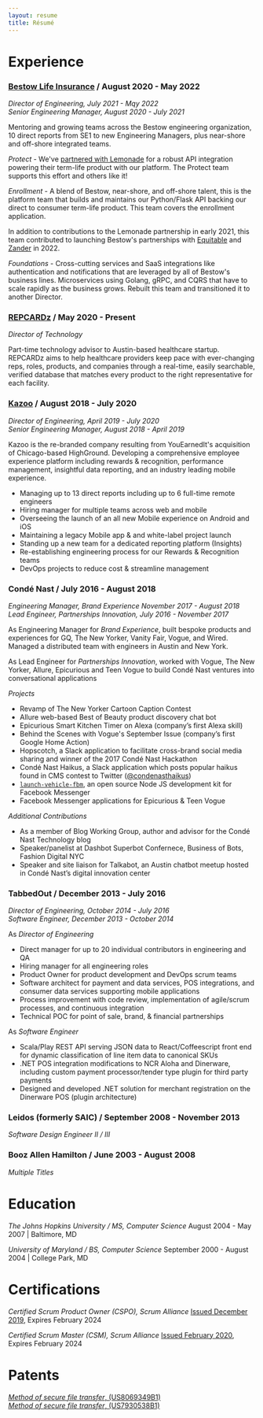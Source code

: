 ```yaml
---
layout: resume
title: Résumé
---
```


# Experience

### [Bestow Life Insurance](https://bestow.com/) / August 2020 - May 2022

_Director of Engineering, July 2021 - Mqy 2022_  
_Senior Engineering Manager, August 2020 - July 2021_

Mentoring and growing teams across the Bestow engineering organization, 10 direct reports from SE1 to new Engineering Managers, plus near-shore and off-shore integrated teams.

_Protect_ - We've [partnered with Lemonade](https://www.businessinsider.com/lemonade-added-bestow-term-life-insurance-coverage-2021-2) for a robust API integration powering their term-life product with our platform. The Protect team supports this effort and others like it!

_Enrollment_ - A blend of Bestow, near-shore, and off-shore talent, this is the platform team that builds and maintains our Python/Flask API backing our direct to consumer term-life product. This team covers the enrollment application.

In addition to contributions to the Lemonade partnership in early 2021, this team contributed to launching Bestow's partnerships with [Equitable](https://equitable.com/) and [Zander](https://www.zanderins.com/) in 2022.

_Foundations_ - Cross-cutting services and SaaS integrations like authentication and notifications that are leveraged by all of Bestow's business lines. Microservices using Golang, gRPC, and CQRS that have to scale rapidly as the business grows. Rebuilt this team and transitioned it to another Director.

### [REPCARDz](http://repcardz.com/) / May 2020 - Present

_Director of Technology_

Part-time technology advisor to Austin-based healthcare startup. REPCARDz aims to help healthcare providers keep pace with ever-changing reps, roles, products, and companies through a real-time, easily searchable, verified database that matches every product to the right representative for each facility.

### [Kazoo](https://www.kazoohr.com/) / August 2018 - July 2020

_Director of Engineering, April 2019 - July 2020_   
_Senior Engineering Manager, August 2018 - April 2019_

Kazoo is the re-branded company resulting from YouEarnedIt's acquisition of Chicago-based HighGround. Developing a comprehensive employee experience platform including rewards &amp; recognition, performance management, insightful data reporting, and an industry leading mobile experience.

- Managing up to 13 direct reports including up to 6 full-time remote engineers
- Hiring manager for multiple teams across web and mobile
- Overseeing the launch of an all new Mobile experience on Android and iOS
- Maintaining a legacy Mobile app &amp; and white-label project launch
- Standing up a new team for a dedicated reporting platform (Insights)
- Re-establishing engineering process for our Rewards &amp; Recognition teams
- DevOps projects to reduce cost &amp; streamline management

### Condé Nast / July 2016 - August 2018

_Engineering Manager, Brand Experience November 2017 - August 2018_   
_Lead Engineer, Partnerships Innovation, July 2016 - November 2017_

As Engineering Manager for _Brand Experience_, built bespoke products and experiences for GQ, The New Yorker, Vanity Fair, Vogue, and Wired. Managed a distributed team with engineers in Austin and New York.

As Lead Engineer for _Partnerships Innovation_, worked with Vogue, The New Yorker, Allure, Epicurious and Teen Vogue to build Condé Nast ventures into conversational applications

_Projects_

- Revamp of The New Yorker Cartoon Caption Contest
- Allure web-based Best of Beauty product discovery chat bot
- Epicurious Smart Kitchen Timer on Alexa (company’s first Alexa skill)
- Behind the Scenes with Vogue's September Issue (company’s first Google Home Action)
- Hopscotch, a Slack application to facilitate cross-brand social media sharing and winner of the 2017 Condé Nast Hackathon
- Condé Nast Haikus, a Slack application which posts popular haikus found in CMS contest to Twitter ([@condenasthaikus])
- [`launch-vehicle-fbm`], an open source Node JS development kit for Facebook Messenger
- Facebook Messenger applications for Epicurious &amp; Teen Vogue

_Additional Contributions_

- As a member of Blog Working Group, author and advisor for the Condé Nast
  Technology blog
- Speaker/panelist at Dashbot Superbot Confernece, Business of Bots, Fashion Digital NYC
- Speaker and site liaison for Talkabot, an Austin chatbot meetup hosted in
  Condé Nast’s digital innovation center

[@condenasthaikus]: https://twitter.com/condenasthaikus
[`launch-vehicle-fbm`]: https://github.com/CondeNast/launch-vehicle-fbm

### TabbedOut / December 2013 - July 2016

_Director of Engineering, October 2014 - July 2016_   
_Software Engineer, December 2013 - October 2014_

As _Director of Engineering_

- Direct manager for up to 20 individual contributors in engineering and QA
- Hiring manager for all engineering roles
- Product Owner for product development and DevOps scrum teams
- Software architect for payment and data services, POS integrations, and consumer data services supporting mobile applications
- Process improvement with code review, implementation of agile/scrum processes, and continuous integration
- Technical POC for point of sale, brand, &amp; financial partnerships

As _Software Engineer_

- Scala/Play REST API serving JSON data to React/Coffeescript front end for dynamic classification of line item data to canonical SKUs
- .NET POS integration modifications to NCR Aloha and Dinerware, including custom payment processor/tender type plugin for third party payments
- Designed and developed .NET solution for merchant registration on the Dinerware POS (plugin architecture)

### Leidos (formerly SAIC) / September 2008 - November 2013

_Software Design Engineer II / III_

### Booz Allen Hamilton / June 2003 - August 2008

_Multiple Titles_

# Education

_The Johns Hopkins University / MS, Computer Science_
August 2004 - May 2007 | Baltimore, MD

_University of Maryland / BS, Computer Science_
September 2000 - August 2004 | College Park, MD

# Certifications

_Certified Scrum Product Owner (CSPO), Scrum Alliance_
[Issued December 2019](http://bcert.me/sqvpyqper), Expires February 2024

_Certified Scrum Master (CSM), Scrum Alliance_
[Issued February 2020](http://bcert.me/sukirsbss), Expires February 2024

# Patents

[_Method of secure file transfer_, (US8069349B1)](https://patents.google.com/patent/US8069349B1/en)    
[_Method of secure file transfer_, (US7930538B1)](https://patents.google.com/patent/US7930538B1/en)

